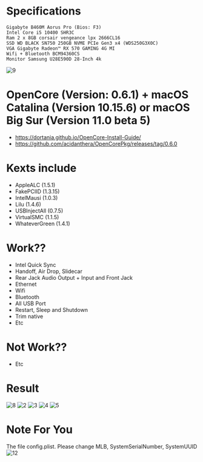 
# Specifications
```
Gigabyte B460M Aorus Pro (Bios: F3)
Intel Core i5 10400 SHR3C
Ram 2 x 8GB corsair vengeance lpx 2666CL16
SSD WD BLACK SN750 250GB NVME PCIe Gen3 x4 (WDS250G3X0C)
VGA Gigabyte Radeon™ RX 570 GAMING 4G MI
Wifi + Bluetooth BCM94360CS
Monitor Samsung U28E590D 28-Inch 4k
```
![9](/images/9.png)
# OpenCore (Version: 0.6.1) + macOS Catalina (Version 10.15.6) or macOS Big Sur (Version 11.0 beta 5)
- https://dortania.github.io/OpenCore-Install-Guide/
- https://github.com/acidanthera/OpenCorePkg/releases/tag/0.6.0
# Kexts include
- AppleALC (1.5.1)
- FakePCIID (1.3.15)
- IntelMausi (1.0.3)
- Lilu (1.4.6)
- USBInjectAll (0.7.5)
- VirtualSMC (1.1.5)
- WhateverGreen (1.4.1)
# Work??
- Intel Quick Sync
- Handoff, Air Drop, Slidecar
- Rear Jack Audio Output + Input and Front Jack
- Ethernet
- Wifi
- Bluetooth
- All USB Port
- Restart, Sleep and Shutdown 
- Trim native 
- Etc
# Not Work??
- Etc
# Result
![8](/images/8.png)
![2](/images/2.png)
![3](/images/3.png)
![4](/images/4.png)
![5](/images/5.png)
# Note For You
The file config.plist. Please change MLB, SystemSerialNumber, SystemUUID
![12](/images/12.png)
